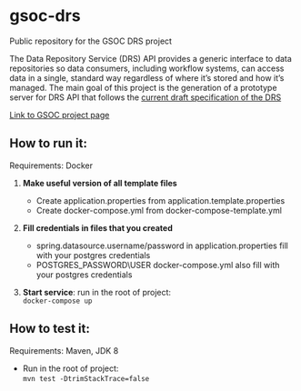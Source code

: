 # gsoc-drs
Public repository for the GSOC DRS project

The Data Repository Service (DRS) API provides a generic interface to data repositories 
so data consumers, including workflow systems, can access data in a single, 
standard way regardless of where it’s stored and how it’s managed. 
The main goal of this project is the generation of a prototype server for DRS API that 
follows the [current draft specification of the DRS](https://github.com/ga4gh/data-repository-service-schemas/tree/develop)

[Link to GSOC project page](https://summerofcode.withgoogle.com/projects/?sp-search=dils#4919156430864384)

## How to run it: 
Requirements: Docker

 1. **Make useful version of all template files**  
    - Create application.properties from application.template.properties
    - Create docker-compose.yml from docker-compose-template.yml  
    
 2. **Fill credentials in files that you created**  
    - spring.datasource.username/password in application.properties fill with your postgres credentials
    - POSTGRES_PASSWORD\USER docker-compose.yml also fill with your postgres credentials
    
 3. **Start service**: run in the root of project:  
  ```docker-compose up```  
 
 ## How to test it:
 Requirements: Maven, JDK 8
 
  - Run in the root of project:  
  ```mvn test -DtrimStackTrace=false```
    